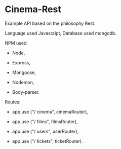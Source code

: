 # Cinema-Rest
Example API based on the philosophy Rest. 

Language used Javascript, 
Database used mongodb.

NPM used:

- Node,

- Express,

- Mongoose,

- Nodemon,

- Body-parser.

Routes:

- app.use ("/ cinema", cinemaRouter),

- app.use ("/ films", filmsRouter),

- app.use ("/ users", userRouter),

- app.use ("/ tickets", ticketRouter).
